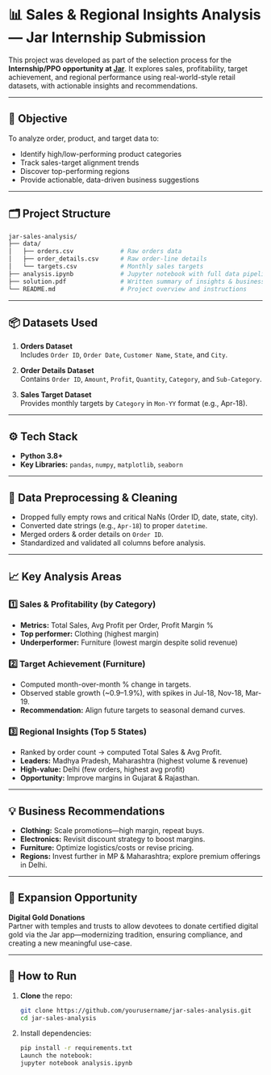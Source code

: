 # 📊 Sales & Regional Insights Analysis — Jar Internship Submission

This project was developed as part of the selection process for the **Internship/PPO opportunity at [Jar](https://www.myjar.app/)**. It explores sales, profitability, target achievement, and regional performance using real-world-style retail datasets, with actionable insights and recommendations.

---

## 🧾 Objective

To analyze order, product, and target data to:
- Identify high/low-performing product categories  
- Track sales-target alignment trends  
- Discover top-performing regions  
- Provide actionable, data-driven business suggestions  

---

## 🗂️ Project Structure

```bash
jar-sales-analysis/
├── data/
│   ├── orders.csv             # Raw orders data
│   ├── order_details.csv      # Raw order‐line details
│   └── targets.csv            # Monthly sales targets
├── analysis.ipynb             # Jupyter notebook with full data pipeline, analysis, and plots
├── solution.pdf               # Written summary of insights & business recommendations
└── README.md                  # Project overview and instructions
```
---

## 📦 Datasets Used

1. **Orders Dataset**  
   Includes `Order ID`, `Order Date`, `Customer Name`, `State`, and `City`.

2. **Order Details Dataset**  
   Contains `Order ID`, `Amount`, `Profit`, `Quantity`, `Category`, and `Sub-Category`.

3. **Sales Target Dataset**  
   Provides monthly targets by `Category` in `Mon-YY` format (e.g., Apr-18).

---

## ⚙️ Tech Stack

- **Python 3.8+**  
- **Key Libraries:** `pandas`, `numpy`, `matplotlib`, `seaborn`

---

## 🧹 Data Preprocessing & Cleaning

- Dropped fully empty rows and critical NaNs (Order ID, date, state, city).  
- Converted date strings (e.g., `Apr-18`) to proper `datetime`.  
- Merged orders & order details on `Order ID`.  
- Standardized and validated all columns before analysis.

---

## 📈 Key Analysis Areas

### 1️⃣ Sales & Profitability (by Category)
- **Metrics:** Total Sales, Avg Profit per Order, Profit Margin %  
- **Top performer:** Clothing (highest margin)  
- **Underperformer:** Furniture (lowest margin despite solid revenue)  

### 2️⃣ Target Achievement (Furniture)
- Computed month-over-month % change in targets.  
- Observed stable growth (~0.9–1.9%), with spikes in Jul-18, Nov-18, Mar-19.  
- **Recommendation:** Align future targets to seasonal demand curves.

### 3️⃣ Regional Insights (Top 5 States)
- Ranked by order count → computed Total Sales & Avg Profit.  
- **Leaders:** Madhya Pradesh, Maharashtra (highest volume & revenue)  
- **High-value:** Delhi (few orders, highest avg profit)  
- **Opportunity:** Improve margins in Gujarat & Rajasthan.

---

## 💡 Business Recommendations

- **Clothing:** Scale promotions—high margin, repeat buys.  
- **Electronics:** Revisit discount strategy to boost margins.  
- **Furniture:** Optimize logistics/costs or revise pricing.  
- **Regions:** Invest further in MP & Maharashtra; explore premium offerings in Delhi.

---

## 🔮 Expansion Opportunity

**Digital Gold Donations**  
Partner with temples and trusts to allow devotees to donate certified digital gold via the Jar app—modernizing tradition, ensuring compliance, and creating a new meaningful use-case.

---

## 🚀 How to Run

1. **Clone** the repo:  
   ```bash
   git clone https://github.com/yourusername/jar-sales-analysis.git
   cd jar-sales-analysis
2. Install dependencies:

    ```bash
    pip install -r requirements.txt
    Launch the notebook:
    jupyter notebook analysis.ipynb
    ```
